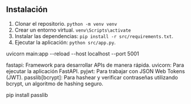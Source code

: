 ## Instalación
1. Clonar el repositorio.       `python -m venv venv`
2. Crear un entorno virtual.    `venv\Scripts\activate`
3. Instalar las dependencias:   `pip install -r src/requirements.txt`.
4. Ejecutar la aplicación:      `python src/app.py`.

uvicorn main:app --reload --host localhost --port 5001


fastapi: Framework para desarrollar APIs de manera rápida.
uvicorn: Para ejecutar la aplicación FastAPI.
pyjwt: Para trabajar con JSON Web Tokens (JWT).
passlib[bcrypt]: Para hashear y verificar contraseñas utilizando bcrypt, un algoritmo de hashing seguro.


pip install passlib